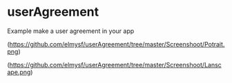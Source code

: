 # userAgreement
Example make a user agreement in your app


(https://github.com/elmysf/userAgreement/tree/master/Screenshoot/Potrait.png)


(https://github.com/elmysf/userAgreement/tree/master/Screenshoot/Lanscape.png)
